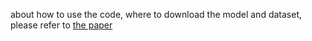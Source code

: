 about how to use the code, where to download the model and dataset, please refer to [the paper](https://gitter.im/BVLC/caffe)

